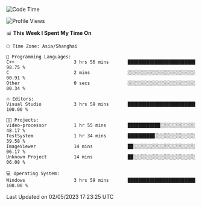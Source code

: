 <!--START_SECTION:waka-->
![Code Time](http://img.shields.io/badge/Code%20Time-897%20hrs%202%20mins-blue)

![Profile Views](http://img.shields.io/badge/Profile%20Views-0-blue)

📊 **This Week I Spent My Time On** 

```text
🕑︎ Time Zone: Asia/Shanghai

💬 Programming Languages: 
C++                      3 hrs 56 mins       █████████████████████████   98.75 % 
C                        2 mins              ░░░░░░░░░░░░░░░░░░░░░░░░░   00.91 % 
Other                    0 secs              ░░░░░░░░░░░░░░░░░░░░░░░░░   00.34 % 

🔥 Editors: 
Visual Studio            3 hrs 59 mins       █████████████████████████   100.00 % 

🐱‍💻 Projects: 
video-processor          1 hr 55 mins        ████████████░░░░░░░░░░░░░   48.17 % 
TestSystem               1 hr 34 mins        ██████████░░░░░░░░░░░░░░░   39.58 % 
ImageViewer              14 mins             ██░░░░░░░░░░░░░░░░░░░░░░░   06.17 % 
Unknown Project          14 mins             ██░░░░░░░░░░░░░░░░░░░░░░░   06.08 % 

💻 Operating System: 
Windows                  3 hrs 59 mins       █████████████████████████   100.00 % 
```


 Last Updated on 02/05/2023 17:23:25 UTC
<!--END_SECTION:waka-->